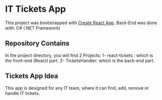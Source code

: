 # IT Tickets App

This project was bootstrapped with [Create React App](https://github.com/facebook/create-react-app).
Back-End was done with: C# (.NET Framework)

## Repository Contains

In the project directory, you will find 2 Projects:
1- react-tickets : which is the front-end (React) part.
2- TicketsHandler: which is the back-end part.

## Tickets App Idea

This app is designed for any IT team, where it can find, add, remove or handle IT tickets.
